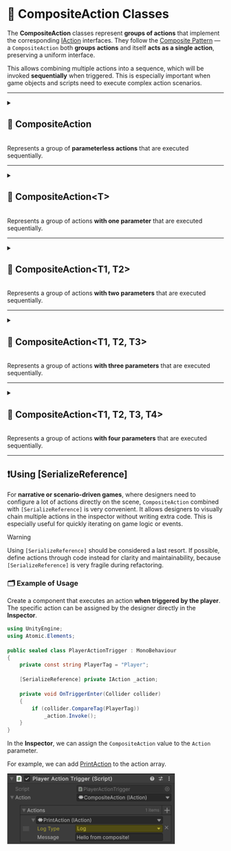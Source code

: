 # 🧩 CompositeAction Classes

The **CompositeAction** classes represent **groups of actions** that implement the corresponding [IAction](IAction.md) interfaces. They follow the [Composite Pattern](https://en.wikipedia.org/wiki/Composite_pattern) — a `CompositeAction` both **groups actions** and itself **acts as a single action**, preserving a uniform interface.

This allows combining multiple actions into a sequence, which will be invoked **sequentially** when triggered. This is especially important when game objects and scripts need to execute complex action scenarios.

---

<details>
  <summary>
    <h2>🧩 CompositeAction</h2>
    <br>  Represents a group of <b>parameterless actions</b> that are executed sequentially.
  </summary>

<br>

```csharp
public class CompositeAction : IAction
```

### 🏗️ Constructors

#### `CompositeAction()`
```csharp
public CompositeAction()
```
- **Description:** Initializes a new instance
- **Note:** This constructor is intended **only for use by the Unity Inspector** when using `[SerializeReference]`.

#### `CompositeAction(params IAction[])`
```csharp
public CompositeAction(params IAction[] actions)
```
- **Description:** Initializes a new instance with the specified array of actions.
- **Parameter:** `actions` – One or more actions to include in the group.
- **Throws:** `ArgumentNullException` if `actions` is null.

#### `CompositeAction(IEnumerable<IAction>)`
```csharp
public CompositeAction(IEnumerable<IAction> actions)
```
- **Description:** Initializes a new instance with the specified collection of actions.
- **Parameter:** `actions` – A collection of actions to include in the group.
- **Throws:** `ArgumentNullException` if `actions` is null.

### 🏹 Methods

#### `Invoke()`
```csharp
public void Invoke()
```
- **Description:** Invokes all actions in the group sequentially.

### 🗂 Example of Usage
```csharp
var composite = new CompositeAction(
    new InlineAction(() => Console.WriteLine("Action 1")),
    new InlineAction(() => Console.WriteLine("Action 2"))
);

composite.Invoke();

// Output:
// Action 1
// Action 2
```

</details>

---

<details>
  <summary>
    <h2>🧩 CompositeAction&lt;T&gt;</h2>
    <br>  Represents a group of actions <b>with one parameter</b> that are executed sequentially.
  </summary>

<br>

```csharp
public class CompositeAction<T> : IAction<T>
```
- **Type parameter:** `T` — the input parameter.

### 🏗️ Constructors

#### `CompositeAction()`
```csharp
public CompositeAction()
```
- **Description:** Initializes a new instance
- **Note:** This constructor is intended **only for use by the Unity Inspector** when using `[SerializeReference]`.

#### `CompositeAction(params IAction<T>[])`
```csharp
public CompositeAction(params IAction<T>[] actions)
```
- **Description:** Initializes a new instance with the specified array of actions.
- **Parameter:** `actions` – The actions to include.
- **Throws:** `ArgumentNullException` if `actions` is null.

#### `CompositeAction(IEnumerable<Action<T>)`
```csharp
public CompositeAction(IEnumerable<IAction<T>> actions)
```
- **Description:** Initializes a new instance with the specified collection of actions.
- **Parameter:** `actions` – The actions to include.
- **Throws:** `ArgumentNullException` if `actions` is null.

### 🏹 Methods

#### `Invoke(T arg)`
```csharp
public void Invoke(T arg)
```
- **Description:** Invokes all actions sequentially with the given argument.
- **Parameter:** `arg` – The input argument.

### 🗂 Example of Usage
```csharp
var composite = new CompositeAction<string>(
    new InlineAction<string>(msg => Console.WriteLine("Hello " + msg)),
    new InlineAction<string>(msg => Console.WriteLine("Bye " + msg))
);

composite.Invoke("World");

// Output:
// Hello World
// Bye World
```

</details>

---

<details>
  <summary>
    <h2>🧩 CompositeAction&lt;T1, T2&gt;</h2>
    <br>  Represents a group of actions <b>with two parameters</b> that are executed sequentially.
  </summary>

<br>

```csharp
public class CompositeAction<T1, T2> : IAction<T1, T2>
```
- **Type parameters:**
  - `T1` — the first argument
  - `T2` — the second argument

### 🏗️ Constructors

#### `CompositeAction()`
```csharp
public CompositeAction()
```
- **Description:** Initializes a new instance
- **Note:** This constructor is intended **only for use by the Unity Inspector** when using `[SerializeReference]`.

#### `CompositeAction(params IAction<T1, T2>[])`

```csharp
public CompositeAction(params IAction<T1, T2>[] actions)
```
- **Description:** Initializes a new instance with the specified array of actions.
- **Parameter:** `actions` – The actions to include.
- **Throws:** `ArgumentNullException` if `actions` is null.

#### `CompositeAction(IEnumerable<Action<T1, T2>)`

```csharp
public CompositeAction(IEnumerable<IAction<T1, T2>> actions)
```
- **Description:** Initializes a new instance with the specified collection of actions.
- **Parameter:** `actions` – The actions to include.
- **Throws:** `ArgumentNullException` if `actions` is null.

### 🏹 Methods
```csharp
public void Invoke(T1 arg1, T2 arg2)
```
- **Description:** Invokes all actions sequentially with the given arguments.

### 🗂 Example of Usage
```csharp
var composite = new CompositeAction<int, int>(
    new InlineAction<int, int>((a, b) => Console.WriteLine(a + b)),
    new InlineAction<int, int>((a, b) => Console.WriteLine(a * b))
);

composite.Invoke(3, 4);

// Output:
// 7
// 12
```

</details>

---

<details>
  <summary>
    <h2>🧩 CompositeAction&lt;T1, T2, T3&gt;</h2>
    <br>  Represents a group of actions <b>with three parameters</b> that are executed sequentially.
  </summary>

<br>

```csharp
public class CompositeAction<T1, T2, T3> : IAction<T1, T2, T3>
```
- **Type parameters:**
    - `T1` — the first argument
    - `T2` — the second argument
    - `T3` — the third argument

### 🏗️ Constructors

#### `CompositeAction()`
- **Description:** Initializes a new instance
- **Note:** This constructor is intended **only for use by the Unity Inspector** when using `[SerializeReference]`.

#### `CompositeAction(params IAction<T1, T2, T3>[])`

```csharp
public CompositeAction(params IAction<T1, T2, T3>[] actions)
```
- **Description:** Initializes a new instance with the specified array of actions.
- **Parameter:** `actions` – The actions to include.
- **Throws:** `ArgumentNullException` if `actions` is null.

#### `CompositeAction(IEnumerable<Action<T1, T2>)`

```csharp
public CompositeAction(IEnumerable<IAction<T1, T2, T3>> actions)
```
- **Description:** Initializes a new instance with the specified collection of actions.
- **Parameter:** `actions` – The actions to include.
- **Throws:** `ArgumentNullException` if `actions` is null.

### 🏹 Methods
```csharp
public void Invoke(T1 arg1, T2 arg2, T3 arg3)
```
- **Description:** Invokes all actions sequentially with the given arguments.

### 🗂 Example of Usage
```csharp
var composite = new CompositeAction<int, int, int>(
    new InlineAction<int, int>((a, b, c) => Console.WriteLine(a + b + c)),
    new InlineAction<int, int>((a, b, c) => Console.WriteLine(a * b * c))
);

composite.Invoke(3, 4, 2);

// Output:
// 14
// 24
```

</details>

---

<details>
  <summary>
    <h2>🧩 CompositeAction&lt;T1, T2, T3, T4&gt;</h2>
    <br>  Represents a group of actions <b>with four parameters</b> that are executed sequentially.
  </summary>

<br>

```csharp
public class CompositeAction<T1, T2, T3, T4> : IAction<T1, T2, T3, T4>
```
- **Type parameters:**
    - `T1` — the first argument
    - `T2` — the second argument
    - `T3` — the third argument
    - `T4` — the fourth argument

### 🏗️ Constructors

#### `CompositeAction()`
- **Description:** Initializes a new instance
- **Note:** This constructor is intended **only for use by the Unity Inspector** when using `[SerializeReference]`.

#### `CompositeAction(params IAction<T1, T2, T3, T4>[])`
```csharp
public CompositeAction(params IAction<T1, T2, T3, T4>[] actions)
```
- **Description:** Initializes a new instance with the specified actions.
- **Parameter:** `actions` – The actions to include.
- **Throws:** `ArgumentNullException` if `actions` is null.


#### `CompositeAction(IEnumerable<T1, T2, T3, T4>)`
```csharp
public CompositeAction(IEnumerable<IAction<T1, T2, T3, T4>> actions)
```
- **Description:** Initializes a new instance with the specified actions.
- **Parameter:** `actions` – The actions to include.
- **Throws:** `ArgumentNullException` if `actions` is null.

### 🏹 Methods
```csharp
public void Invoke(T1 arg1, T2 arg2, T3 arg3, T4 arg4)
```
- **Description:** Invokes all actions sequentially with the given arguments.

</details>

---

## ❗️Using [SerializeReference]

For **narrative or scenario-driven games**, where designers need to configure a lot of actions directly on the scene, `CompositeAction` combined with `[SerializeReference]` is very convenient. It allows designers to visually chain multiple actions in the inspector without writing extra code. This is especially useful for quickly iterating on game logic or events.

> [!WARNING]
> Using `[SerializeReference]` should be considered a last resort. If possible, define actions through code instead for clarity and maintainability, because `[SerializeReference]` is very fragile during refactoring.

### 🗂 Example of Usage

Create a component that executes an action **when triggered by the player**. The specific action can be assigned by the designer directly in the **Inspector**.

```csharp
using UnityEngine;
using Atomic.Elements;

public sealed class PlayerActionTrigger : MonoBehaviour
{
    private const string PlayerTag = "Player";
    
    [SerializeReference] private IAction _action;

    private void OnTriggerEnter(Collider collider)
    {
        if (collider.CompareTag(PlayerTag))
            _action.Invoke();
    }
}
```

In the **Inspector**, we can assign the `CompositeAction` value to the `Action` parameter. 

For example, we can add [PrintAction](PrintAction.md) to the action array.

<img src="../../Images/PlayerActionTrigger_Composite.png" alt="Inspector setup example" width="390" height="164">